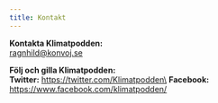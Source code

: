 ```yaml
---
title: Kontakt
---
```

**Kontakta Klimatpodden:**\
ragnhild@konvoj.se

**Följ och gilla Klimatpodden:**\
**Twitter:** https://twitter.com/Klimatpodden\
**Facebook:** https://www.facebook.com/klimatpodden/
